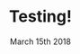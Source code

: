 ---
layout: ampstory
title: Testing!
date: March 15th 2018
cover:
   title: Testing, testing, 123
   subtitle: <h3>Some dicking around...</h3>
pages: 
 - page-number: 1
   layout: vertical
   top: <h1>aitch 1</h1>
   bottom: hello world
   image: https://media.giphy.com/media/bR0bOK6Zoq7m/giphy.gif
 - page-number: 2
   layout: thirds
   top: Hello
   middle: <h2>What 🔥</h2>
   background: https://media.giphy.com/media/11OGRpGUmFXiIo/giphy.gif
   cta:
      link: https://tomcritchlow.com
      text: this is a cta!
 - page-number: 3
   layout: thirds
   h1: 
   text: 
   background: http://z2-ec2.images-amazon.com/images/P/0375700021._SX_SCRMZZZZZZZ_V196021930_.jpg
 - page-number: 4
   layout: thirds
   top: <h2>🔥</h2>
   middle: “Ma says war is a bird with a broken wing flying over the countryside, trailing blood and burying crops in sorrow. If something grows in spite of this, it is both a curse and a miracle”
   bottom: <p>⚡</p>
   textcolor: red
 - page-number: 5
   background: https://settlement.arc.nasa.gov/70sArtHiRes/70sArt/Torus_Cutaway_AC75-1086-1_1920.jpg
 - layout: thirds
   middle: <h3>Testing some sweet sweet h3 action</h3>
---